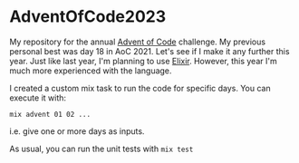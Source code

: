 # AdventOfCode2023

My repository for the annual [Advent of Code](https://adventofcode.com) challenge.  My previous personal best was day 18
in AoC 2021. Let's see if I make it any further this year. Just like last year, I'm planning to use
[Elixir](https://elixir-lang.org/).  However, this year I'm much more experienced with the language.

I created a custom mix task to run the code for specific days.  You can execute it with:

```
mix advent 01 02 ...
```

i.e. give one or more days as inputs.

As usual, you can run the unit tests with `mix test`
